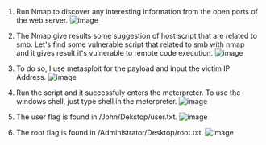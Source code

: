 1. Run Nmap to discover any interesting information from the open ports of the web server.
![image](https://github.com/LawsonSchwantz/Writeups/assets/74954683/5b6fb91f-c046-4f5c-af16-552bbb50876a)

2. The Nmap give results some suggestion of host script that are related to smb. Let's find some vulnerable script that related to smb with nmap and it gives result it's vulnerable to remote code execution.
![image](https://github.com/LawsonSchwantz/Writeups/assets/74954683/d37a0c4b-054b-461d-9133-44a9d00c14f1)

3. To do so, I use metasploit for the payload and input the victim IP Address. 
![image](https://github.com/LawsonSchwantz/Writeups/assets/74954683/791aace6-385b-40a2-be7c-edc493da5429)

4. Run the script and it successfuly enters the meterpreter. To use the windows shell, just type shell in the meterpreter.
![image](https://github.com/LawsonSchwantz/Writeups/assets/74954683/9c986d98-4dc7-4e3f-9239-17b2a21d9cbf)

5. The user flag is found in /John/Dekstop/user.txt.
![image](https://github.com/LawsonSchwantz/Writeups/assets/74954683/9a8f3b1e-d51e-4aab-904e-a77a05b56299)

6. The root flag is found in /Administrator/Desktop/root.txt.
![image](https://github.com/LawsonSchwantz/Writeups/assets/74954683/907c970e-4419-4c4f-a4ea-348eec254803)









